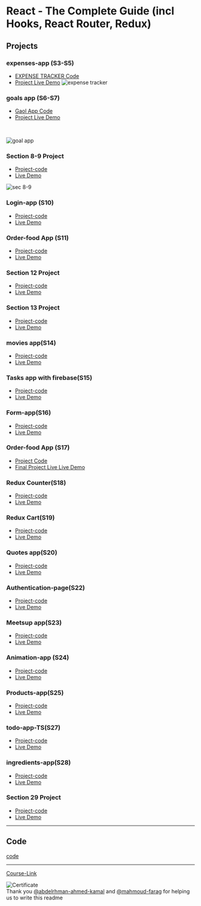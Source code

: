 # React - The Complete Guide (incl Hooks, React Router, Redux)

## Projects

### expenses-app (S3-S5)

- [ EXPENSE TRACKER Code](./Projects/Expenses-app/S05-project/)
  <br/>
- [Project Live Demo](https://expense-tracker-abdallah.netlify.app/)
![expense tracker](https://user-images.githubusercontent.com/90924885/185405350-00895847-3549-4e24-8edb-4a6c1e75cb78.png)

### goals app (S6-S7)

- [Gaol App Code](./Projects/goals-app/S07-project/) 
- [Project Live Demo](https://goal-app-abdallah.netlify.app/)
<br/>
 
  
![goal app](https://user-images.githubusercontent.com/90924885/185410008-c7481e16-7a47-442e-af5b-fcbc197c351a.png)

### Section 8-9 Project

- [Project-code](./Projects/section-8-9-project)
- [Live Demo](https://login-app-abdallah.netlify.app/)

![sec 8-9](https://user-images.githubusercontent.com/90924885/185419996-fbdc9217-d802-40f1-87f3-bb99dae7bd6e.png)


### Login-app (S10)

- [Project-code](./Projects/Login-app-s10/)
- [Live Demo]()

### Order-food App (S11)

- [Project-code](./Projects/order-food-app/S11-project/)
- [Live Demo]()

### Section 12 Project

- [Project-code](./Projects/S12-project)
- [Live Demo]()

### Section 13 Project

- [Project-code](./Projects/S13-project)
- [Live Demo]()

### movies app(S14)

- [Project-code](./Projects/movies-app)
- [Live Demo]()

### Tasks app with firebase(S15)

- [Project-code](./Projects/task-app-firbase/)
- [Live Demo]()

### Form-app(S16)

- [Project-code](./Projects/form-app)
- [Live Demo]()

### Order-food App (S17)

- [Project Code](./Projects/order-food-app/S17-project/)
- [Final Project Live Live Demo]()

### Redux Counter(S18)

- [Project-code](./Projects/redux-counter)
- [Live Demo]()

### Redux Cart(S19)

- [Project-code](./Projects/redux-cart)
- [Live Demo]()

### Quotes app(S20)

- [Project-code](./Projects/quotes-app)
- [Live Demo]()

### Authentication-page(S22)

- [Project-code](./Projects/Authentication-page)
- [Live Demo]()

### Meetsup app(S23)

- [Project-code](./Projects/meetsup-app)
- [Live Demo]()

### Animation-app (S24)

- [Project-code](./Projects/animation-app)
- [Live Demo]()

### Products-app(S25)

- [Project-code](./Projects/Products-app)
- [Live Demo]()

### todo-app-TS(S27)

- [Project-code](./Projects/todo-app-TS)
- [Live Demo]()

### ingredients-app(S28)

- [Project-code](./Projects/ingredients-app/)
- [Live Demo]()

### Section 29 Project

- [Project-code](./Projects/Section-29/)
- [Live Demo]()

---

## Code

[code](Code)

---

[Course-Link](https://www.udemy.com/course/react-the-complete-guide-incl-redux/)<br>

![Certificate](https://via.placeholder.com/468x300?text=Certificate+Here)
<br>
Thank you [@abdelrhman-ahmed-kamal](https://github.com/Abdelrhman-ahmed-kamal) and [@mahmoud-farag](https://github.com/mahmoud-farag) for helping us to write this readme
